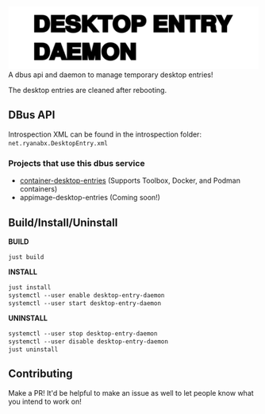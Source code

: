 ![](res/desktopentry.png)
A dbus api and daemon to manage temporary desktop entries!

The desktop entries are cleaned after rebooting.

## DBus API

Introspection XML can be found in the introspection folder: `net.ryanabx.DesktopEntry.xml`

### Projects that use this dbus service

* [container-desktop-entries](https://github.com/ryanabx/container-desktop-entries) (Supports Toolbox, Docker, and Podman containers)
* appimage-desktop-entries (Coming soon!)

## Build/Install/Uninstall

**BUILD**

    just build

**INSTALL**

    just install
    systemctl --user enable desktop-entry-daemon
    systemctl --user start desktop-entry-daemon

**UNINSTALL**

    systemctl --user stop desktop-entry-daemon
    systemctl --user disable desktop-entry-daemon
    just uninstall

## Contributing

Make a PR! It'd be helpful to make an issue as well to let people know what you intend to work on!

